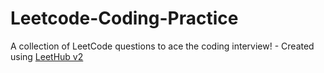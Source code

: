 # Leetcode-Coding-Practice
A collection of LeetCode questions to ace the coding interview! - Created using [LeetHub v2](https://github.com/arunbhardwaj/LeetHub-2.0)
